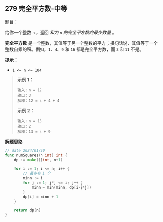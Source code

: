 ## 279 完全平方数-中等

题目：

给你一个整数 `n` ，返回 *和为 `n` 的完全平方数的最少数量* 。

**完全平方数** 是一个整数，其值等于另一个整数的平方；换句话说，其值等于一个整数自乘的积。例如，`1`、`4`、`9` 和 `16` 都是完全平方数，而 `3` 和 `11` 不是。

**提示：**

- `1 <= n <= 104`



> **示例 1：**
>
> ```
> 输入：n = 12
> 输出：3 
> 解释：12 = 4 + 4 + 4
> ```
>
> **示例 2：**
>
> ```
> 输入：n = 13
> 输出：2
> 解释：13 = 4 + 9
> ```



**解题思路**



```go
// date 2024/01/30
func numSquares(n int) int {
    dp := make([]int, n+1)

    for i := 1; i <= n; i++ {
        // 最多有 i 个
        minn := i
        for j := 1; j*j <= i; j++ {
            minn = min(minn, dp[i-j*j])
        }
        dp[i] = minn + 1
    }

    return dp[n]
}
```

